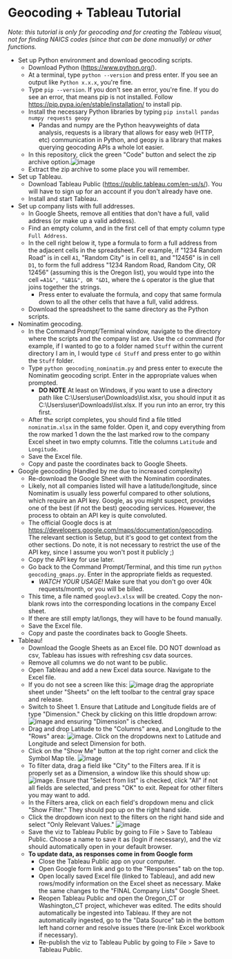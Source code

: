 # Geocoding + Tableau Tutorial #
*Note: this tutorial is only for geocoding and for creating the Tableau visual, not for finding NAICS codes (since that can be done manually) or other functions.*
* Set up Python environment and download geocoding scripts.
    * Download Python (https://www.python.org/).
    * At a terminal, type `python --version` and press enter. If you see an output like `Python x.x.x`, you're fine.
    * Type `pip --version`. If you don't see an error, you're fine. If you do see an error, that means pip is not installed. Follow https://pip.pypa.io/en/stable/installation/ to install pip.
    * Install the necessary Python libraries by typing `pip install pandas numpy requests geopy`
        * Pandas and numpy are the Python heavyweights of data analysis, requests is a library that allows for easy web (HTTP, etc) communication in Python, and geopy is a library that makes querying geocoding APIs a whole lot easier.
    * In this repository, click the green "Code" button and select the zip archive option.![image](https://user-images.githubusercontent.com/80125711/160976565-c5478463-d377-4483-888b-f03b8e9fa55a.png)
    * Extract the zip archive to some place you will remember.
* Set up Tableau.
    * Download Tableau Public (https://public.tableau.com/en-us/s/). You will have to sign up for an account if you don't already have one.
    * Install and start Tableau.
* Set up company lists with full addresses.
    * In Google Sheets, remove all entities that don't have a full, valid address (or make up a valid address).
    * Find an empty column, and in the first cell of that empty column type `Full Address`.
    * In the cell right below it, type a formula to form a full address from the adjacent cells in the spreadsheet. For example, if "1234 Random Road" is in cell `A1`, "Random City" is in cell `B1`, and "12456" is in cell `D1`, to form the full address "1234 Random Road, Random City, OR 12456" (assuming this is the Oregon list), you would type into the cell `=A1&", "&B1&", OR "&D1`, where the `&` operator is the glue that joins together the strings.
        * Press enter to evaluate the formula, and copy that same formula down to all the other cells that have a full, valid address.
     * Download the spreadsheet to the same directory as the Python scripts.
* Nominatim geocoding.
    * In the Command Prompt/Terminal window, navigate to the directory where the scripts and the company list are. Use the `cd` command (for example, if I wanted to go to a folder named `Stuff` within the current directory I am in, I would type `cd Stuff` and press enter to go within the `Stuff` folder.
    * Type `python geocoding_nominatim.py` and press enter to execute the Nominatim geocoding script. Enter in the appropriate values when prompted.
        * __DO NOTE__ At least on Windows, if you want to use a directory path like C:\Users\user\Downloads\list.xlsx, you should input it as C:\\Users\\user\\Downloads\\list.xlsx. If you run into an error, try this first.
    * After the script completes, you should find a file titled `nominatim.xlsx` in the same folder. Open it, and copy everything from the row marked 1 down the the last marked row to the company Excel sheet in two empty columns. Title the columns `Latitude` and `Longitude`.
    * Save the Excel file.
    * Copy and paste the coordinates back to Google Sheets.
* Google geocoding (Handled by me due to increased complexity)
    * Re-download the Google Sheet with the Nominatim coordinates.
    * Likely, not all companies listed will have a latitude/longitude, since Nominatim is usually less powerful compared to other solutions, which require an API key. Google, as you might suspect, provides one of the best (if not the best) geocoding services. However, the process to obtain an API key is quite convoluted.
    * The official Google docs is at https://developers.google.com/maps/documentation/geocoding. The relevant section is Setup, but it's good to get context from the other sections. Do note, it is not necessary to restrict the use of the API key, since I assume you won't post it publicly ;) 
    * Copy the API key for use later.
    * Go back to the Command Prompt/Terminal, and this time run `python geocoding_gmaps.py`. Enter in the appropriate fields as requested.
        * *WATCH YOUR USAGE!* Make sure that you don't go over 40k requests/month, or you will be billed.
    * This time, a file named `googlev3.xlsx` will be created. Copy the non-blank rows into the corresponding locations in the company Excel sheet.
    * If there are still empty lat/longs, they will have to be found manually.
    * Save the Excel file.
    * Copy and paste the coordinates back to Google Sheets.
* Tableau!
    * Download the Google Sheets as an Excel file. DO NOT download as csv, Tableau has issues with refreshing csv data sources.
    * Remove all columns we do not want to be public.
    * Open Tableau and add a new Excel data source. Navigate to the Excel file.
    * If you do not see a screen like this: ![image](https://user-images.githubusercontent.com/80125711/162134035-f6f75f34-5d07-4bbc-b190-e89bcabac36f.png)
drag the appropriate sheet under "Sheets" on the left toolbar to the central gray space and release.
    * Switch to Sheet 1. Ensure that Latitude and Longitude fields are of type "Dimension." Check by clicking on this little dropdown arrow: ![image](https://user-images.githubusercontent.com/80125711/162134375-6cbe383f-5f83-47f4-837c-a13abe0e3e1e.png)
and ensuring "Dimension" is checked.
    * Drag and drop Latitude to the "Columns" area, and Longitude to the "Rows" area: ![image](https://user-images.githubusercontent.com/80125711/162134706-cb6e0473-6087-4736-ba03-2a706ef8b9c3.png). Click on the dropdowns next to Latitude and Longitude and select Dimension for both.
    * Click on the "Show Me" button at the top right corner and click the Symbol Map tile. ![image](https://user-images.githubusercontent.com/80125711/162135132-02df76c9-e1d8-4139-bfdf-735382047a08.png)
    * To filter data, drag a field like "City" to the Filters area. If it is properly set as a Dimension, a window like this should show up: ![image](https://user-images.githubusercontent.com/80125711/162135374-fd7e070b-012b-4e3f-a38f-c3ee6f6b4188.png). Ensure that "Select from list" is checked, click "All" if not all fields are selected, and press "OK" to exit. Repeat for other filters you may want to add.
    * In the Filters area, click on each field's dropdown menu and click "Show Filter." They should pop up on the right hand side.
    * Click the dropdown icon next to the filters on the right hand side and select "Only Relevant Values." ![image](https://user-images.githubusercontent.com/80125711/162135753-930bbc81-83ee-4cb5-a8b4-953386baee91.png)
    * Save the viz to Tableau Public by going to File > Save to Tableau Public. Choose a name to save it as (login if necessary), and the viz should automatically open in your default browser.
    * __To update data, as responses come in from Google form__
        * Close the Tableau Public app on your computer.
        * Open Google form link and go to the "Responses" tab on the top.
        * Open locally saved Excel file (linked to Tableau), and add new rows/modify information on the Excel sheet as necessary. Make the same changes to the "FINAL Company Lists" Google Sheet.
        * Reopen Tableau Public and open the Oregon_CT or Washington_CT project, whichever was edited. The edits should automatically be ingested into Tableau. If they are not automatically ingested, go to the "Data Source" tab in the bottom left hand corner and resolve issues there (re-link Excel workbook if necessary).
        * Re-publish the viz to Tableau Public by going to File > Save to Tableau Public.

